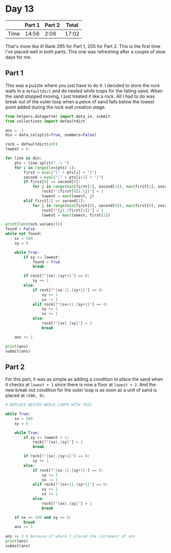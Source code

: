 # Day 13

| | Part 1 | Part 2 | Total |
|---|---|---|---|
|Time|14:56|2:06|17:02|

That's more like it! Rank 295 for Part 1, 205 for Part 2. This is the first time I've placed well in both parts. This one was refreshing after a couple of slow days for me.

## Part 1

This was a puzzle where you just have to do it. I decided to store the rock walls in a `defaultdict` and do nested while loops for the falling sand. When the sand stopped moving, I just treated it like a rock. All I had to do was break out of the outer loop when a peice of sand falls below the lowest point added during the rock wall creation stage.

```python
from helpers.datagetter import data_in, submit
from collections import defaultdict

ans = -1
din = data_in(split=True, numbers=False)

rock = defaultdict(int)
lowest = 0

for line in din:
    pts = line.split(" -> ")
    for i in range(len(pts)-1):
        first = eval("[" + pts[i] + "]")
        second = eval("[" + pts[i+1] + "]")
        if first[0] == second[0]:
            for j in range(min(first[1], second[1]), max(first[1], second[1])+1):
                rock[f"{first[0]},{j}"] = 1
                lowest = max(lowest, j)
        elif first[1] == second[1]:
            for j in range(min(first[0], second[0]), max(first[0], second[0])+1):
                rock[f"{j},{first[1]}"] = 1
                lowest = max(lowest, first[1])

print(len(rock.values()))
found = False
while not found:
    sx = 500
    sy = 0

    while True:
        if sy >= lowest:
            found = True
            break

        if rock[f"{sx},{sy+1}"] == 0:
            sy += 1
        else:
            if rock[f"{sx-1},{sy+1}"] == 0:
                sy += 1
                sx -= 1
            elif rock[f"{sx+1},{sy+1}"] == 0:
                sy += 1
                sx += 1
            else:
                rock[f"{sx},{sy}"] = 2
                break

    ans += 1

print(ans)
submit(ans)
```

## Part 2

For this part, it was as simple as adding a condition to place the sand when it checks at `lowest + 1` since there is now a floor at `lowest + 2`. And the new break out condition for the outer loop is as soon as a unit of sand is placed at `(500, 0)`.

```python
# REPLACE NESTED WHILE LOOPS WITH THIS

while True:
    sx = 500
    sy = 0

    while True:
        if sy >= lowest + 1:
            rock[f"{sx},{sy}"] = 1
            break

        if rock[f"{sx},{sy+1}"] == 0:
            sy += 1
        else:
            if rock[f"{sx-1},{sy+1}"] == 0:
                sy += 1
                sx -= 1
            elif rock[f"{sx+1},{sy+1}"] == 0:
                sy += 1
                sx += 1
            else:
                rock[f"{sx},{sy}"] = 1
                break

    if sx == 500 and sy == 0:
        break
    ans += 1
    
ans += 2 # Because of where I placed the increment of ans
print(ans)
submit(ans)
```
